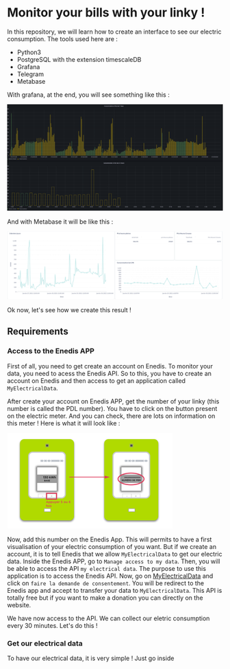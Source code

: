 # Monitor your bills with your linky !

In this repository, we will learn how to create an interface to see our electric consumption. The tools used here are :
- Python3
- PostgreSQL with the extension timescaleDB 
- Grafana
- Telegram 
- Metabase

With grafana, at the end, you will see something like this :

![image](images/grafana.png)

And with Metabase it will be like this : 

![image](images/metabase.png)

Ok now, let's see how we create this result ! 

## Requirements



### Access to the Enedis APP

First of all, you need to get create an account on Enedis. To monitor your data, you need to acess the Enedis API. So to this, you have to create an account on Enedis and then access to get an application called `MyElectricalData`. 

After create your account on Enedis APP, get the number of your linky (this number is called the PDL number). You have to click on the button present on the electric meter. And you can check, there are lots on information on this meter ! Here is what it will look like : 

![image](images/pdl.png)

Now, add this number on the Enedis App. This will permits to have a first visualisation of your electric consumption of you want. But if we create an account, it is to tell Enedis that we allow `MyElectricalData` to get our electric data. Inside the Enedis APP, go to `Manage access to my data`. Then, you will be able to access the API `my electrical data`. The purpose to use this application is to access the Enedis API. Now, go on [MyElectricalData](https://www.myelectricaldata.fr/) and click on `faire la demande de consentement`. You will be redirect to the Enedis app and accept to transfer your data to `MyElectricalData`. This API is totally free but if you want to make a donation you can directly on the website. 

We have now access to the API. We can collect our eletric consumption every 30 minutes. Let's do this ! 

### Get our electrical data 

To have our electrical data, it is very simple ! Just go inside 

